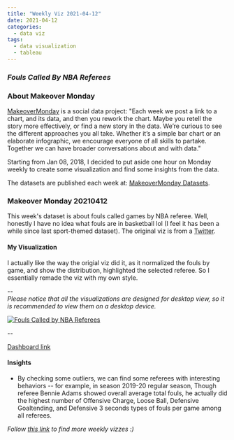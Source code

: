 ```yaml
---
title: "Weekly Viz 2021-04-12"
date: 2021-04-12
categories:
  - data viz
tags:
  - data visualization
  - tableau
---
```


### *Fouls Called By NBA Referees*


### About Makeover Monday

[MakeoverMonday](http://www.makeovermonday.co.uk/) is a social data project:
"Each week we post a link to a chart, and its data, and then you rework the chart.
Maybe you retell the story more effectively, or find a new story in the data.
We’re curious to see the different approaches you all take. Whether it’s a simple bar chart or an elaborate infographic, we encourage everyone of all skills to partake.
Together we can have broader conversations about and with data."

Starting from Jan 08, 2018, I decided to put aside one hour on Monday weekly to create some visualization and find some insights from the data.

The datasets are published each week at: [MakeoverMonday Datasets](http://www.makeovermonday.co.uk/data/).

### Makeover Monday 20210412

This week's dataset is about fouls called games by NBA referee. Well, honestly I have no idea what fouls are in basketball lol (I feel it has been a while since last sport-themed dataset). The original viz is from a [Twitter](https://twitter.com/owenlhjphillips/status/1336681714366689280).  

#### My Visualization

I actually like the way the origial viz did it, as it normalized the fouls by game, and show the distribution, highlighted the selected referee. So I essentially remade the viz with my own style.  

--  
*Please notice that all the visualizations are designed for desktop view, so it is recommended to view them on a desktop device.*  

<div class='tableauPlaceholder' id='viz1618287053369' style='position: relative'>
<noscript><a href='#'>
  <img alt='Fouls Called by NBA Referees ' src='https:&#47;&#47;public.tableau.com&#47;static&#47;images&#47;Ma&#47;MakeOverMonday20210412FoulsCalledByNBAReferees&#47;FoulsCalledbyNBAReferees&#47;1_rss.png' style='border: none' />
</a></noscript>
<object class='tableauViz'  style='display:none;'>
  <param name='host_url' value='https%3A%2F%2Fpublic.tableau.com%2F' /> 
  <param name='embed_code_version' value='3' /> 
  <param name='site_root' value='' />
  <param name='name' value='MakeOverMonday20210412FoulsCalledByNBAReferees&#47;FoulsCalledbyNBAReferees' />
  <param name='tabs' value='no' />
  <param name='toolbar' value='yes' />
  <param name='static_image' value='https:&#47;&#47;public.tableau.com&#47;static&#47;images&#47;Ma&#47;MakeOverMonday20210412FoulsCalledByNBAReferees&#47;FoulsCalledbyNBAReferees&#47;1.png' />
  <param name='animate_transition' value='yes' />
  <param name='display_static_image' value='yes' />
  <param name='display_spinner' value='yes' />
  <param name='display_overlay' value='yes' />
  <param name='display_count' value='yes' />
  <param name='language' value='en' />
  <param name='filter' value='publish=yes' />
</object></div>             
<script type='text/javascript'>       
  var divElement = document.getElementById('viz1618287053369');    
  var vizElement = divElement.getElementsByTagName('object')[0];     
  if ( divElement.offsetWidth > 800 ) { vizElement.style.width='600px';vizElement.style.height='627px';} else if ( divElement.offsetWidth > 500 ) { vizElement.style.width='600px';vizElement.style.height='627px';} else { vizElement.style.width='100%';vizElement.style.height='727px';}    
  var scriptElement = document.createElement('script');            
  scriptElement.src = 'https://public.tableau.com/javascripts/api/viz_v1.js';         
  vizElement.parentNode.insertBefore(scriptElement, vizElement);            
</script>

--  

[Dashboard link](https://public.tableau.com/views/MakeOverMonday20210412FoulsCalledByNBAReferees/FoulsCalledbyNBAReferees?:language=en&:display_count=y&publish=yes&:origin=viz_share_link)

#### Insights
* By checking some outliers, we can find some referees with interesting behaviors -- for example, in season 2019-20 regular season, Though referee Bennie Adams showed overall average total fouls, he actually did the highest number of Offensive Charge, Loose Ball, Defensive Goaltending, and Defensive 3 seconds types of fouls per game among all referees.  


*Follow [this link](https://yudong-94.github.io/personal-website/project/WeeklyViz2021/) to find more weekly vizzes :)*